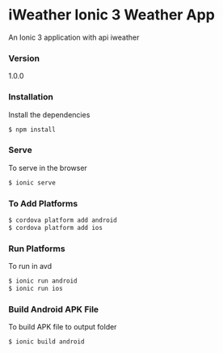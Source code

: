 # iWeather Ionic 3 Weather App

An Ionic 3 application with api iweather

### Version
1.0.0

### Installation

Install the dependencies

```sh
$ npm install
```

### Serve
To serve in the browser

```sh
$ ionic serve
```

### To Add Platforms
```sh
$ cordova platform add android
$ cordova platform add ios
```

### Run Platforms
To run in avd

```sh
$ ionic run android
$ ionic run ios
```

### Build Android APK File
To build APK file to output folder

```sh
$ ionic build android
```
